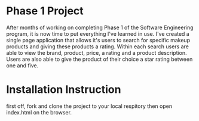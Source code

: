 # Phase 1 Project
After months of working on completing Phase 1 of the Software Engineering program, it is now time to put everything I've learned in use. I've created a single page application that allows it's users to search for specific makeup products and giving these products a rating. Within each search users are able to view the brand, product, price, a rating and a product description. Users are also able to give the product of their choice a star rating between one and five. 

# Installation Instruction
first off, fork and clone the project to your local respitory then open index.html on the browser.